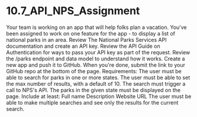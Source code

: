 # 10.7_API_NPS_Assignment
Your team is working on an app that will help folks plan a vacation. You've been assigned to work on one feature for the app - to display a list of national parks in an area.  Review The National Parks Services API documentation and create an API key. Review the API Guide on Authentication for ways to pass your API key as part of the request. Review the /parks endpoint and data model to understand how it works. Create a new app and push it to GitHub. When you're done, submit the link to your GitHub repo at the bottom of the page. Requirements: The user must be able to search for parks in one or more states. The user must be able to set the max number of results, with a default of 10. The search must trigger a call to NPS's API. The parks in the given state must be displayed on the page. Include at least: Full name Description Website URL The user must be able to make multiple searches and see only the results for the current search.
